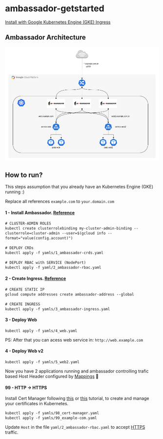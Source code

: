 # ambassador-getstarted

[Install with Google Kubernetes Engine (GKE) Ingress](https://www.getambassador.io/docs/latest/topics/running/ambassador-with-gke/)

## Ambassador Architecture 

![Architecture](./images/ambassador.png)

## How to run?

This steps assumption that you already have an Kubernetes Engine (GKE) running :)

Replace all references `example.com` to `your.domain.com`

#### 1 - Install Ambassador. [Reference](https://www.getambassador.io/docs/latest/topics/install/install-ambassador-oss/#1-deploying-the-ambassador-api-gateway)

```
# CLUSTER-ADMIN ROLES
kubectl create clusterrolebinding my-cluster-admin-binding --clusterrole=cluster-admin --user=$(gcloud info --format="value(config.account)")

# DEPLOY CRDs
kubectl apply -f yamls/1_ambassador-crds.yaml

# DEPLOY RBAC with SERVICE (NodePort)
kubectl apply -f yaml/2_ambassador-rbac.yaml
```

#### 2 - Create Ingress. [Reference](https://cloud.google.com/kubernetes-engine/docs/tutorials/http-balancer)

```
# CREATE STATIC IP
gcloud compute addresses create ambassador-address --global

# CREATE INGRESS
kubectl apply -f yamls/3_ambassador-ingress.yaml
```

#### 3 - Deploy Web

```
kubectl apply -f yamls/4_web.yaml
```

PS: After that you can acess web service in: `http://web.example.com`

#### 4 - Deploy Web v2

```
kubectl apply -f yamls/5_web2.yaml
```

Now you have 2 applications running and ambassador controlling trafic based Host Header configured by [Mappings](https://www.getambassador.io/docs/latest/topics/using/mappings/) :tada: 

#### 99 - HTTP -> HTTPS

Install Cert Manager following [this](https://www.getambassador.io/docs/latest/howtos/cert-manager/) or [this](https://cert-manager.io/docs/installation/kubernetes/) tutorial, to create and manage your certificates in Kubernetes.

```
kubectl apply -f yamls/98_cert-manager.yaml
kubectl apply -f yamls/99_example-com.yaml
```

Update `Host` in the file `yaml/2_ambassador-rbac.yaml` to accept [HTTPS](https://www.getambassador.io/docs/latest/topics/running/host-crd/#the-host-crd-acme-support-and-external-load-balancer-configuration) traffic.
